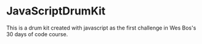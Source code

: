 # JavaScriptDrumKit
This is a drum kit created with javascript as the first challenge in Wes Bos's 30 days of code course.
